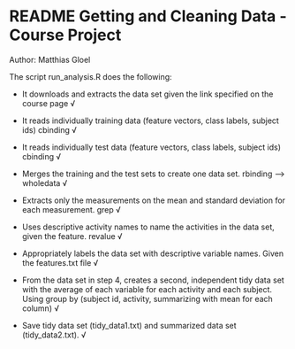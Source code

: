 # README Getting and Cleaning Data - Course Project

Author: Matthias Gloel


The script run_analysis.R does the following:

- It downloads and extracts the data set given the link specified on the course page √

- It reads individually training data (feature vectors, class labels, subject ids) cbinding √

- It reads individually test data (feature vectors, class labels, subject ids) cbinding √

- Merges the training and the test sets to create one data set. rbinding --> wholedata √

- Extracts only the measurements on the mean and standard deviation for each measurement. grep √ 

- Uses descriptive activity names to name the activities in the data set, given the feature. revalue √

- Appropriately labels the data set with descriptive variable names. Given the features.txt file √

- From the data set in step 4, creates a second, independent tidy data set with the average of each variable for each activity and each subject. Using group by (subject id, activity, summarizing with mean for each column)
√

- Save tidy data set (tidy_data1.txt) and summarized data set (tidy_data2.txt). √

